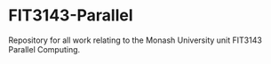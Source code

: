 # FIT3143-Parallel
Repository for all work relating to the Monash University unit FIT3143 Parallel Computing. 
